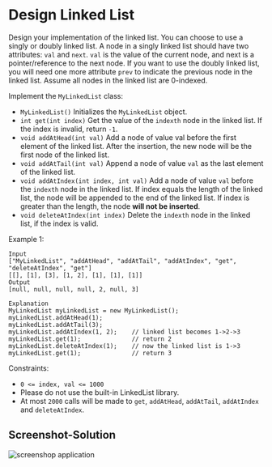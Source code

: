 # Design Linked List

Design your implementation of the linked list. You can choose to use a singly or doubly linked list.
A node in a singly linked list should have two attributes: ```val``` and ```next```. ```val``` is the value of the current node, and next is a pointer/reference to the next node.
If you want to use the doubly linked list, you will need one more attribute ```prev``` to indicate the previous node in the linked list. Assume all nodes in the linked list are 0-indexed.

Implement the ```MyLinkedList``` class:

- ```MyLinkedList()``` Initializes the ```MyLinkedList``` object.
- ```int get(int index)``` Get the value of the ```indexth``` node in the linked list. If the index is invalid, return ```-1```.
- ```void addAtHead(int val)``` Add a node of value val before the first element of the linked list. After the insertion, the new node will be the first node of the linked list.
- ```void addAtTail(int val)``` Append a node of value ```val``` as the last element of the linked list.
- ```void addAtIndex(int index, int val)``` Add a node of value ```val``` before the ```indexth``` node in the linked list. If index equals the length of the linked list, the node will be appended to the end of the linked list. If index is greater than the length, the node <b>will not be inserted</b>.
- ```void deleteAtIndex(int index)``` Delete the ```indexth``` node in the linked list, if the index is valid.
 

Example 1:
```
Input
["MyLinkedList", "addAtHead", "addAtTail", "addAtIndex", "get", "deleteAtIndex", "get"]
[[], [1], [3], [1, 2], [1], [1], [1]]
Output
[null, null, null, null, 2, null, 3]

Explanation
MyLinkedList myLinkedList = new MyLinkedList();
myLinkedList.addAtHead(1);
myLinkedList.addAtTail(3);
myLinkedList.addAtIndex(1, 2);    // linked list becomes 1->2->3
myLinkedList.get(1);              // return 2
myLinkedList.deleteAtIndex(1);    // now the linked list is 1->3
myLinkedList.get(1);              // return 3
```

Constraints:

- ```0 <= index, val <= 1000```
- Please do not use the built-in LinkedList library.
- At most ```2000``` calls will be made to ```get```, ```addAtHead```, ```addAtTail```,  ```addAtIndex``` and ```deleteAtIndex```.


Screenshot-Solution
---
![screenshop application](https://github.com/RefaelBeker7/C-Challenge-LeetCode/blob/main/Design%20Linked%20List/Screenshot.png)

